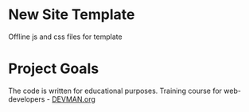 # New Site Template

Offline js and css files for template


# Project Goals

The code is written for educational purposes. Training course for web-developers - [DEVMAN.org](https://devman.org)
